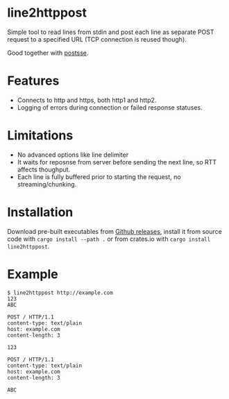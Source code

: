 # line2httppost

Simple tool to read lines from stdin and post each line as separate POST request to a specified URL (TCP connection is reused though).

Good together with [postsse](https://github.com/vi/postsse).

# Features

* Connects to http and https, both http1 and http2.
* Logging of errors during connection or failed response statuses.

# Limitations

* No advanced options like line delimiter
* It waits for reposnse from server before sending the next line, so RTT affects thoughput.
* Each line is fully buffered prior to starting the request, no streaming/chunking.

# Installation

Download pre-built executables from [Github releases](https://github.com/vi/line2httppost/releases/), install it from source code with `cargo install --path .` or from crates.io with `cargo install line2httppost`.

# Example

```
$ line2httppost http://example.com
123
ABC
```

```
POST / HTTP/1.1
content-type: text/plain
host: example.com
content-length: 3

123

POST / HTTP/1.1
content-type: text/plain
host: example.com
content-length: 3

ABC
```
